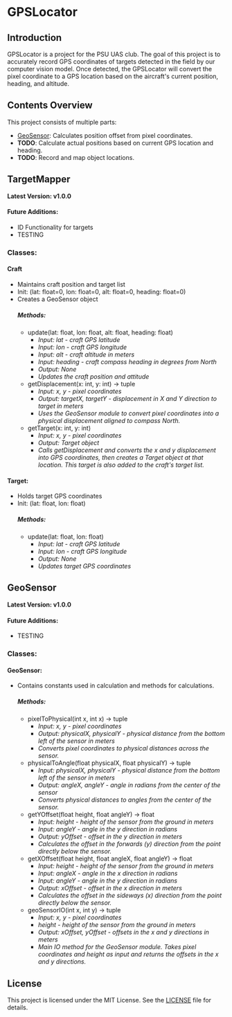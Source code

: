 # GPSLocator



## Introduction
GPSLocator is a project for the PSU UAS club. The goal of this project is to accurately record GPS coordinates of targets detected in the field by our computer vision model. Once detected, the GPSLocator will convert the pixel coordinate to a GPS location based on the aircraft's current position, heading, and altitude. 

## Contents Overview
This project consists of multiple parts:
- [GeoSensor](#geosensor): Calculates position offset from pixel coordinates.
- **TODO**: Calculate actual positions based on current GPS location and heading.
- **TODO**: Record and map object locations.

## TargetMapper

**Latest Version: v1.0.0**
#### Future Additions:
- ID Functionality for targets
- TESTING

### Classes:
#### Craft
- Maintains craft position and target list
- Init: (lat: float=0, lon: float=0, alt: float=0, heading: float=0)
- Creates a GeoSensor object
    ##### Methods:
    - update(lat: float, lon: float, alt: float, heading: float)
        - *Input:  lat - craft GPS latitude*
        - *Input:  lon - craft GPS longitude*
        - *Input:  alt - craft altitude in meters*
        - *Input:  heading - craft compass heading in degrees from North*
        - *Output: None*
        - *Updates the craft position and attitude*
    - getDisplacement(x: int, y: int) -> tuple
        - *Input:  x, y - pixel coordinates*
        - *Output: targetX, targetY - displacement in X and Y direction to target in meters*
        - *Uses the GeoSensor module to convert pixel coordinates into a physical displacement aligned to compass North.*
    - getTarget(x: int, y: int)
        - *Input:   x, y - pixel coordinates*
        - *Output:  Target object*
        - *Calls getDisplacement and converts the x and y displacement into GPS coordinates, then creates a Target object at that location. This target is also added to the craft's target list.*
#### Target:
- Holds target GPS coordinates
- Init: (lat: float, lon: float)
    ##### Methods:
    - update(lat: float, lon: float)
        - *Input:  lat - craft GPS latitude*
        - *Input:  lon - craft GPS longitude*
        - *Output: None*
        - *Updates target GPS coordinates*

## GeoSensor

**Latest Version: v1.0.0**
#### Future Additions:
- TESTING

### Classes: 
#### GeoSensor:
- Contains constants used in calculation and methods for calculations.
    ##### Methods:
    - pixelToPhysical(int x, int x) -> tuple
        - *Input:  x, y - pixel coordinates*
        - *Output: physicalX, physicalY - physical distance from the bottom left of the sensor in meters*
        - *Converts pixel coordinates to physical distances across the sensor.*
    - physicalToAngle(float physicalX, float physicalY) -> tuple
        - *Input:  physicalX, physicalY - physical distance from the bottom left of the sensor in meters*
        - *Output: angleX, angleY - angle in radians from the center of the sensor*
        - *Converts physical distances to angles from the center of the sensor.*
    - getYOffset(float height, float angleY) -> float
        - *Input:  height - height of the sensor from the ground in meters*
        - *Input:  angleY - angle in the y direction in radians*
        - *Output: yOffset - offset in the y direction in meters*
        - *Calculates the offset in the forwards (y) direction from the point directly below the sensor.*
    - getXOffset(float height, float angleX, float angleY) -> float
        - *Input:  height - height of the sensor from the ground in meters*
        - *Input:  angleX - angle in the x direction in radians*
        - *Input:  angleY - angle in the y direction in radians*
        - *Output: xOffset - offset in the x direction in meters*
        - *Calculates the offset in the sideways (x) direction from the point directly below the sensor.*
    - geoSensorIO(int x, int y) -> tuple
        - *Input:  x, y - pixel coordinates*
        - *height - height of the sensor from the ground in meters*
        - *Output: xOffset, yOffset - offsets in the x and y directions in meters*
        - *Main IO method for the GeoSensor module. Takes pixel coordinates and height as input and returns the offsets in the x and y directions.*

## License
This project is licensed under the MIT License. See the [LICENSE](LICENSE) file for details.
